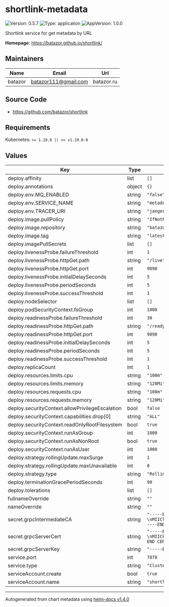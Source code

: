# shortlink-metadata

![Version: 0.5.7](https://img.shields.io/badge/Version-0.5.7-informational?style=flat-square) ![Type: application](https://img.shields.io/badge/Type-application-informational?style=flat-square) ![AppVersion: 1.0.0](https://img.shields.io/badge/AppVersion-1.0.0-informational?style=flat-square)

Shortlink service for get metadata by URL

**Homepage:** <https://batazor.github.io/shortlink/>

## Maintainers

| Name | Email | Url |
| ---- | ------ | --- |
| batazor | batazor111@gmail.com | batazor.ru |

## Source Code

* <https://github.com/batazor/shortlink>

## Requirements

Kubernetes: `>= 1.19.0 || >= v1.19.0-0`

## Values

| Key | Type | Default | Description |
|-----|------|---------|-------------|
| deploy.affinity | list | `[]` |  |
| deploy.annotations | object | `{}` |  |
| deploy.env.MQ_ENABLED | string | `"false"` |  |
| deploy.env.SERVICE_NAME | string | `"metadata"` |  |
| deploy.env.TRACER_URI | string | `"jaeger-agent.jaeger-operator:6831"` |  |
| deploy.image.pullPolicy | string | `"IfNotPresent"` |  |
| deploy.image.repository | string | `"batazor/shortlink-metadata"` |  |
| deploy.image.tag | string | `"latest"` |  |
| deploy.imagePullSecrets | list | `[]` |  |
| deploy.livenessProbe.failureThreshold | int | `1` |  |
| deploy.livenessProbe.httpGet.path | string | `"/live"` |  |
| deploy.livenessProbe.httpGet.port | int | `9090` |  |
| deploy.livenessProbe.initialDelaySeconds | int | `5` |  |
| deploy.livenessProbe.periodSeconds | int | `5` |  |
| deploy.livenessProbe.successThreshold | int | `1` |  |
| deploy.nodeSelector | list | `[]` |  |
| deploy.podSecurityContext.fsGroup | int | `1000` |  |
| deploy.readinessProbe.failureThreshold | int | `30` |  |
| deploy.readinessProbe.httpGet.path | string | `"/ready"` |  |
| deploy.readinessProbe.httpGet.port | int | `9090` |  |
| deploy.readinessProbe.initialDelaySeconds | int | `5` |  |
| deploy.readinessProbe.periodSeconds | int | `5` |  |
| deploy.readinessProbe.successThreshold | int | `1` |  |
| deploy.replicaCount | int | `1` |  |
| deploy.resources.limits.cpu | string | `"100m"` |  |
| deploy.resources.limits.memory | string | `"128Mi"` |  |
| deploy.resources.requests.cpu | string | `"100m"` |  |
| deploy.resources.requests.memory | string | `"128Mi"` |  |
| deploy.securityContext.allowPrivilegeEscalation | bool | `false` |  |
| deploy.securityContext.capabilities.drop[0] | string | `"ALL"` |  |
| deploy.securityContext.readOnlyRootFilesystem | bool | `true` |  |
| deploy.securityContext.runAsGroup | int | `1000` |  |
| deploy.securityContext.runAsNonRoot | bool | `true` |  |
| deploy.securityContext.runAsUser | int | `1000` |  |
| deploy.strategy.rollingUpdate.maxSurge | int | `1` |  |
| deploy.strategy.rollingUpdate.maxUnavailable | int | `0` |  |
| deploy.strategy.type | string | `"RollingUpdate"` |  |
| deploy.terminationGracePeriodSeconds | int | `90` |  |
| deploy.tolerations | list | `[]` |  |
| fullnameOverride | string | `""` |  |
| nameOverride | string | `""` |  |
| secret.grpcIntermediateCA | string | `"-----BEGIN CERTIFICATE-----\nMIICljCCAjugAwIBAgIUZhuY8pa+aFn96PpXHKoFxgW9WsQwCgYIKoZIzj0EAwIw\ngYwxCzAJBgNVBAYTAlJVMQ8wDQYDVQQIEwZNb3Njb3cxDzANBgNVBAcTBk1vc2Nv\ndzESMBAGA1UEChMJU2hvcnRsaW5rMSswKQYDVQQLEyJFeGFtcGxlIFJvb3QgQ2Vy\ndGlmaWNhdGUgQXV0aG9yaXR5MRowGAYDVQQDExFTaG9ydGxpbmsgUm9vdCBDQTAe\nFw0yMDExMjExODAyMDBaFw0yMTExMjExODAyMDBaMH8xCzAJBgNVBAYTAlJVMQ8w\nDQYDVQQIEwZNb3Njb3cxDzANBgNVBAcTBk1vc2NvdzESMBAGA1UEChMJU2hvcnRs\naW5rMQ8wDQYDVQQLEwZNb3Njb3cxKTAnBgNVBAMTIEN1c3RvbSBTaG9ydGxpbmsg\nSW50ZXJtZWRpYXRlIENBMFkwEwYHKoZIzj0CAQYIKoZIzj0DAQcDQgAEsMwqTmk0\nbvNChfE79Ljr/mnkw90XVe4J45GgYYZZ83eUqetg/dnT+0h/Mdw1uEABYtbmRG4Q\nyGdNIcSCsS8tf6OBhjCBgzAOBgNVHQ8BAf8EBAMCAaYwHQYDVR0lBBYwFAYIKwYB\nBQUHAwEGCCsGAQUFBwMCMBIGA1UdEwEB/wQIMAYBAf8CAQAwHQYDVR0OBBYEFBiZ\nymfiD4U/jz6qSNvU26XMCC9oMB8GA1UdIwQYMBaAFA93UcPMOw3jdtWLxuCopshq\nK9FrMAoGCCqGSM49BAMCA0kAMEYCIQDGHwhl3IrIgD75cvqBqvitltzEDqBlnGMi\nM3FEoCXGhwIhAIFPuVTuk16zNNJZNlY+027k0pg0SOfNcw0qcNyFtOvC\n-----END CERTIFICATE-----\n"` |  |
| secret.grpcServerCert | string | `"-----BEGIN CERTIFICATE-----\nMIICkTCCAjigAwIBAgIUdo/zgCCySxFfOxrYpympLLN0mvcwCgYIKoZIzj0EAwIw\nfzELMAkGA1UEBhMCUlUxDzANBgNVBAgTBk1vc2NvdzEPMA0GA1UEBxMGTW9zY293\nMRIwEAYDVQQKEwlTaG9ydGxpbmsxDzANBgNVBAsTBk1vc2NvdzEpMCcGA1UEAxMg\nQ3VzdG9tIFNob3J0bGluayBJbnRlcm1lZGlhdGUgQ0EwHhcNMjAxMTIxMTgwMjAw\nWhcNMjExMTIxMTgwMjAwWjBoMQswCQYDVQQGEwJSVTEPMA0GA1UECBMGTW9zY293\nMQ8wDQYDVQQHEwZNb3Njb3cxEjAQBgNVBAoTCVNob3J0bGluazEPMA0GA1UECxMG\nTW9zY293MRIwEAYDVQQDEwlzaG9ydGxpbmswWTATBgcqhkjOPQIBBggqhkjOPQMB\nBwNCAARXdzYwc4cLaba2/9zxd0aT0wGSOy40s47jT7fkGwCuOvNB7Yl80ed/jEht\n+BJJgT87MOVOHLBXT9SEa2O/8Iw6o4GoMIGlMA4GA1UdDwEB/wQEAwIFoDATBgNV\nHSUEDDAKBggrBgEFBQcDATAMBgNVHRMBAf8EAjAAMB0GA1UdDgQWBBQvXJcdbHow\nDJoiXyvryuTo1NFAtjAfBgNVHSMEGDAWgBQYmcpn4g+FP48+qkjb1NulzAgvaDAw\nBgNVHREEKTAngglsb2NhbGhvc3SCBWxvY2FsggcqLmxvY2FshwR/AAABhwQAAAAA\nMAoGCCqGSM49BAMCA0cAMEQCIDTXPLlM1YpK5Iwe80imyysmJAkbA+jKSWW0CBvd\nrUQDAiB71ah7iKjM1P9lOzWfD3nm6DYZSdWLmUCXnrjBt6xYEQ==\n-----END CERTIFICATE-----\n"` |  |
| secret.grpcServerKey | string | `"-----BEGIN EC PRIVATE KEY-----\nMHcCAQEEIAm9fkeHAhonIbVt3LQHgibo7x5+5RkMEW6a1qm00KUkoAoGCCqGSM49\nAwEHoUQDQgAEV3c2MHOHC2m2tv/c8XdGk9MBkjsuNLOO40+35BsArjrzQe2JfNHn\nf4xIbfgSSYE/OzDlThywV0/UhGtjv/CMOg==\n-----END EC PRIVATE KEY-----\n"` |  |
| service.port | int | `7070` |  |
| service.type | string | `"ClusterIP"` |  |
| serviceAccount.create | bool | `true` |  |
| serviceAccount.name | string | `"shortlink"` |  |

----------------------------------------------
Autogenerated from chart metadata using [helm-docs v1.4.0](https://github.com/norwoodj/helm-docs/releases/v1.4.0)
